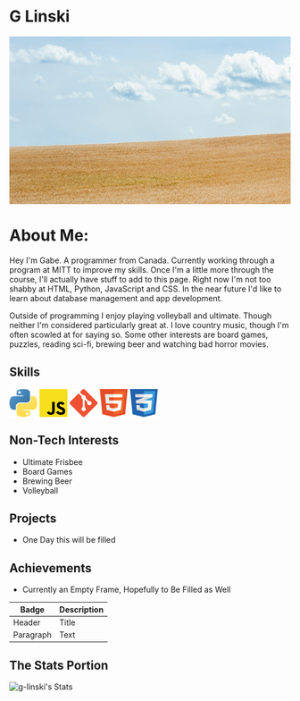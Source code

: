 # G Linski
<img align="center" src="./assets/img/bannerWheat.jpg" width="100%" height="300"/>

# About Me:
  <p>
  Hey I'm Gabe. A programmer from Canada. Currently working through a program 
  at MITT to improve my skills.
  Once I'm a little more through the course, I'll actually have stuff to add 
  to this page.
  Right now I'm not too shabby at HTML, Python, JavaScript and CSS.
  In the near future I'd like to learn about database management and 
  app development.
  </p>
  <p>
  Outside of programming I enjoy playing volleyball and ultimate. 
  Though neither I'm considered particularly great at.
  I love country music, though I'm often scowled at for saying so. 
  Some other interests are board games, 
  puzzles, reading sci-fi, brewing beer and watching bad horror movies.
  </p>

## Skills
<div style position='flex'>
  <img align="center" src="./assets/img/python-icon.png" width="50" height="50"/>
  <img align="center" src="./assets/img/js-icon.png" width="50" height="50"/>
  <img align="center" src="./assets/img/git-icon.png" width="50" height="50"/>
  <img align="center" src="./assets/img/html-icon.png" width="50" height="50"/>
  <img align="center" src="./assets/img/css-blue-icon.png" width="50" height="50"/>
<div>

## Non-Tech Interests
  - Ultimate Frisbee
  - Board Games
  - Brewing Beer
  - Volleyball

## Projects
  - One Day this will be filled

## Achievements
  - Currently an Empty Frame, Hopefully to Be Filled as Well

  | Badge | Description |
  | ----------- | ----------- |
  | Header | Title |
  | Paragraph | Text |

## The Stats Portion
  ![g-linski's Stats](https://github-readme-stats.vercel.app/api?username=grlinski&theme=vue&show_icons=true&hide_border=true&count_private=true)




